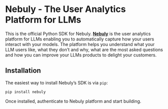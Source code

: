 # Nebuly - The User Analytics Platform for LLMs

This is the official Python SDK for Nebuly. **[Nebuly](https://www.nebuly.com/)** is the user analytics platform for LLMs enabling you to automatically capture how your users interact with your models. The platform helps you understand what your LLM users like, what they don’t and why, what are the most asked questions and how you can improve your LLMs products to delight your customers.

## Installation

The easiest way to install Nebuly’s SDK is via `pip`:

```
pip install nebuly

```

Once installed, authenticate to Nebuly platform and start building.
